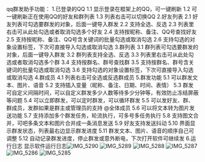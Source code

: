qq群发助手功能：
1.已登录的QQ
   1.1 显示登录在框架上的QQ，可一键刷新
   1.2 可一键刷新正在使用QQ的好友和群列表
   1.3 列表右击可以切换QQ
2.好友列表
   2.1 好友列表可勾选要群发的对象，后面一键导入群发
   2.2 支持全选、反选
   2.3 列表里右击可从此处勾选或者取消勾选多个好友
   2.4 支持按昵称、备注、QQ号查找好友
   2.5 支持按昵称、备注、QQ号含关键词的批量勾选或取消勾选
   2.6 支持勾选的对象设置标签，下次可直接导入勾选或取消勾选
3.群列表
   3.1 群列表可勾选要群发的对象，后面一键导入群发
   3.2 群列表支持全选、反选
   3.3 列表里右击可从此处勾选或者取消勾选多个群
   3.4 支持按群名、群号查找群
   3.5 支持按群名、群号含关键词的批量勾选或取消勾选
   3.6 支持勾选的对象设置标签，下次可直接导入勾选或取消勾选
4.群成员
   4.1 列表右击可全选或反选群成员
5.群发功能
   5.1 可以群发文本、图片、语音
   5.2 支持插入变量（昵称、备注、日期、时间、表情）
   5.3 群发可自定义间隔时间，可以自定义群发多少人数等待多少分钟等，有效防止冻结屏蔽等问题
   5.4 可以立即群发，可以定时群发，可以循环群发
   5.5 可以发好友、群、群成员，发群如果是群主或管理员的支持 @全体成员
   5.6 可以将文本转为图片发送功能
   5.7 支持添加多个群发任务，轮流执行，可多号多任务执行
   5.8 支持图文合并，可吧多条文本和图片合并成一条消息发送
   5.9 好友支持发送抖动
   5.10 界面显示群发状态，列表最右边显示群发进度
   5.11 群发文本、图片、语音的顺序自己可调整
   5.12 自动记录群发进度，停止群发或意外断电，下次打开软件可继续发
6.运行日志
   显示软件运行日志![IMG_5290](https://github.com/user-attachments/assets/3f6a4339-12d1-4107-af0c-7fe1135409e2)
![IMG_5289](https://github.com/user-attachments/assets/2a6e0f9c-da0a-4b20-aec0-34089a9c968c)
![IMG_5288](https://github.com/user-attachments/assets/87363e2f-61fe-405f-8750-f49fe48190d7)
![IMG_5287](https://github.com/user-attachments/assets/3ece93fb-9e2a-4c17-87c0-abf90fbe6b0e)
![IMG_5286](https://github.com/user-attachments/assets/3ff08329-56db-4748-9b4d-2460c96b1ff7)
![IMG_5285](https://github.com/user-attachments/assets/93b760a1-cc1b-4488-9f1c-3116b47d808f)
